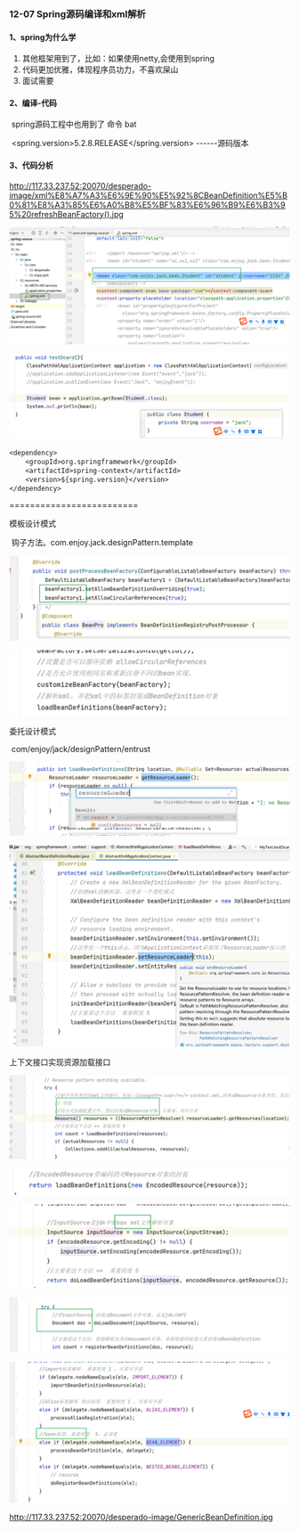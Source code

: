 ### 12-07 Spring源码编译和xml解析

#### 1、spring为什么学  

1. 其他框架用到了，比如：如果使用netty,会使用到spring
2. 代码更加优雅，体现程序员功力，不喜欢屎山
3. 面试需要

#### 2、编译-代码

​     spring源码工程中也用到了 命令 bat

​       <spring.version>5.2.8.RELEASE</spring.version> ------源码版本

#### 3、代码分析

http://117.33.237.52:20070/desperado-image/xml%E8%A7%A3%E6%9E%90%E5%92%8CBeanDefinition%E5%B0%81%E8%A3%85%E6%A0%B8%E5%BF%83%E6%96%B9%E6%B3%95%20refreshBeanFactory().jpg

![image-20221207180841940](Spring源码编译和xml解析.assets/image-20221207180841940.png)

![image-20221207181411718](Spring源码编译和xml解析.assets/image-20221207181411718.png)

```
<dependency>
    <groupId>org.springframework</groupId>
    <artifactId>spring-context</artifactId>
    <version>${spring.version}</version>
</dependency>
```

=========================

模板设计模式

​       钩子方法。com.enjoy.jack.designPattern.template

![image-20221207185745347](Spring源码编译和xml解析.assets/image-20221207185745347.png)

![image-20221207185849066](Spring源码编译和xml解析.assets/image-20221207185849066.png)

委托设计模式 

​          com/enjoy/jack/designPattern/entrust

![image-20221207190915224](Spring源码编译和xml解析.assets/image-20221207190915224.png)

![image-20221207191056603](Spring源码编译和xml解析.assets/image-20221207191056603.png)

上下文接口实现资源加载接口

![image-20221207191649598](Spring源码编译和xml解析.assets/image-20221207191649598.png)

![image-20221207191745264](Spring源码编译和xml解析.assets/image-20221207191745264.png)

![image-20221207191909742](Spring源码编译和xml解析.assets/image-20221207191909742.png)

![image-20221207192016930](Spring源码编译和xml解析.assets/image-20221207192016930.png)

![image-20221207193232175](Spring源码编译和xml解析.assets/image-20221207193232175.png)

http://117.33.237.52:20070/desperado-image/GenericBeanDefinition.jpg